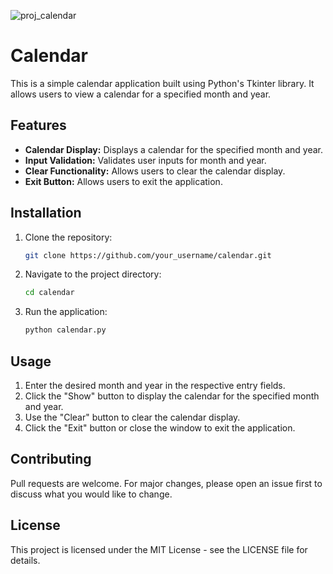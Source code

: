 ![proj_calendar](https://github.com/SohailAsgharWorkOfficial/calendar/assets/146017386/b6a9d589-93ba-49c9-8cd7-95916b3edbd2)

# Calendar

This is a simple calendar application built using Python's Tkinter library. It allows users to view a calendar for a specified month and year.

## Features

- **Calendar Display:** Displays a calendar for the specified month and year.
- **Input Validation:** Validates user inputs for month and year.
- **Clear Functionality:** Allows users to clear the calendar display.
- **Exit Button:** Allows users to exit the application.

## Installation

1. Clone the repository:
   ```bash
   git clone https://github.com/your_username/calendar.git

2. Navigate to the project directory:
   ```bash
   cd calendar
3. Run the application:
   ```bash
   python calendar.py

## Usage

1. Enter the desired month and year in the respective entry fields.
2. Click the "Show" button to display the calendar for the specified month and year.
3. Use the "Clear" button to clear the calendar display.
4. Click the "Exit" button or close the window to exit the application.

## Contributing

Pull requests are welcome. For major changes, please open an issue first to discuss what you would like to change.

## License

This project is licensed under the MIT License - see the LICENSE file for details.

